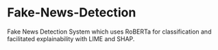 # Fake-News-Detection
Fake News Detection System which uses RoBERTa for classification and facilitated explainability with LIME and SHAP.
